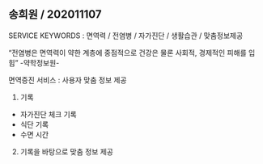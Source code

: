 송희원 / 202011107
------------
SERVICE KEYWORDS :
        면역력 / 전염병 / 자가진단 / 생활습관 / 맞춤정보제공

“전염병은 면역력이 약한 계층에 중점적으로 건강은 물론 사회적, 경제적인 피해를 입힘” -약학정보원-

면역증진 서비스 : 사용자 맞춤 정보 제공

1. 기록
- 자가진단 체크 기록
- 식단 기록
- 수면 시간

2. 기록을 바탕으로 맞춤 정보 제공

